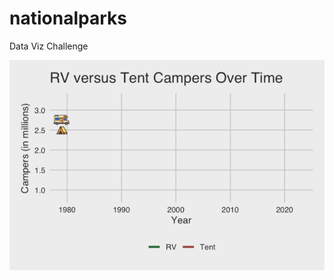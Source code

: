 # nationalparks
Data Viz Challenge

![image](https://github.com/izsuu/nationalparks/blob/main/RV%20versus%20Tent.gif)
